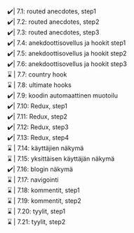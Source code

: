✔️| 7.1: routed anecdotes, step1 <br>
✔️| 7.2: routed anecdotes, step2 <br>
✔️| 7.3: routed anecdotes, step3 <br>
✔️| 7.4: anekdoottisovellus ja hookit step1 <br>
✔️| 7.5: anekdoottisovellus ja hookit step2 <br>
✔️| 7.6: anekdoottisovellus ja hookit step3 <br>
⌛ | 7.7: country hook <br>
⌛ | 7.8: ultimate hooks <br>
✔️| 7.9: koodin automaattinen muotoilu <br>
✔️| 7.10: Redux, step1 <br>
✔️| 7.11: Redux, step2 <br>
✔️| 7.12: Redux, step3 <br>
✔️| 7.13: Redux, step4 <br>
⌛ | 7.14: käyttäjien näkymä <br>
⌛ | 7.15: yksittäisen käyttäjän näkymä <br>
✔️| 7.16: blogin näkymä <br>
⌛ | 7.17: navigointi <br>
⌛ | 7.18: kommentit, step1 <br>
⌛ | 7.19: kommentit, step2 <br>
⌛ | 7.20: tyylit, step1 <br>
⌛ | 7.21: tyylit, step2 <br>
